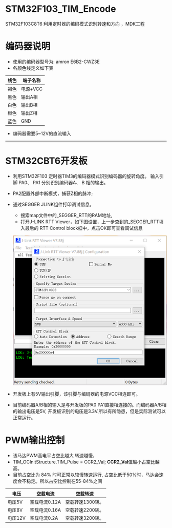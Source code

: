 # STM32F103_TIM_Encode
STM32F103C8T6 利用定时器的编码模式识别转速和方向 ，MDK工程

# 编码器说明
 - 使用的编码器型号为: amron E6B2-CWZ3E
 - 各颜色线定义如下表

| 线色 | 端子名称 |
| ---- | -------- |
| 褐色 | 电源+VCC |
| 黑色 | 输出A相  |
| 白色 | 输出B相  |
| 橙色 | 输出Z相  |
| 蓝色 | GND      |

 - 编码器需要5~12V的直流输入

---

# STM32CBT6开发板
 - 利用STM32F103 定时器TIM3的编码器模式识别编码器的旋转角度。 输入引脚 PA0、 PA1 分别识别编码器A、 B 相的输出。
 - PA2配置外部中断模式，捕获Z相的脉冲;
 - 通过SEGGER JLINK组件打印调试信息。
    - 搜索map文件中的_SEGGER_RTT的RAM地址,
    - 打开J-LINK RTT Viewer，如下图设置，上一步查到的_SEGGER_RTT填入最后的 RTT Control block框中，点击OK即可查看调试信息

    ![](doc/JLINK_RTT_Viewer.png)

 - 开发板上有5V输出引脚，该引脚与编码器的电源VCC相连即可。
 - 目前编码器A/B相的输入是与开发板的PA0 PA1直接相连接的。而编码器A/B相的输出电压是5V, 开发板识别的电压是3.3V.所以有所隐患，但是实际测试可以正常运行。

 # PWM输出控制

 - 该马达PWM高电平占空比越大 转速越慢，
 - TIM_OCInitStructure.TIM_Pulse = CCR2_Val;  **CCR2_Val**值越小占空比越高。
 - 目前占空比为 84% 时可正常以较慢转速运行, 占空比低于50%时，马达会速度会不稳定。所以占空比控制在55-84%之间

| 电压 | 空载电流 | 空载转速 |
| ---- | -------- | -------- |
| 电压5V | 空载电流0.12A | 空载转速1300转。 |
| 电压8V | 空载电流0.16A | 空载转速2200转。 |
| 电压12V | 空载电流0.2A | 空载转速3200转。 |